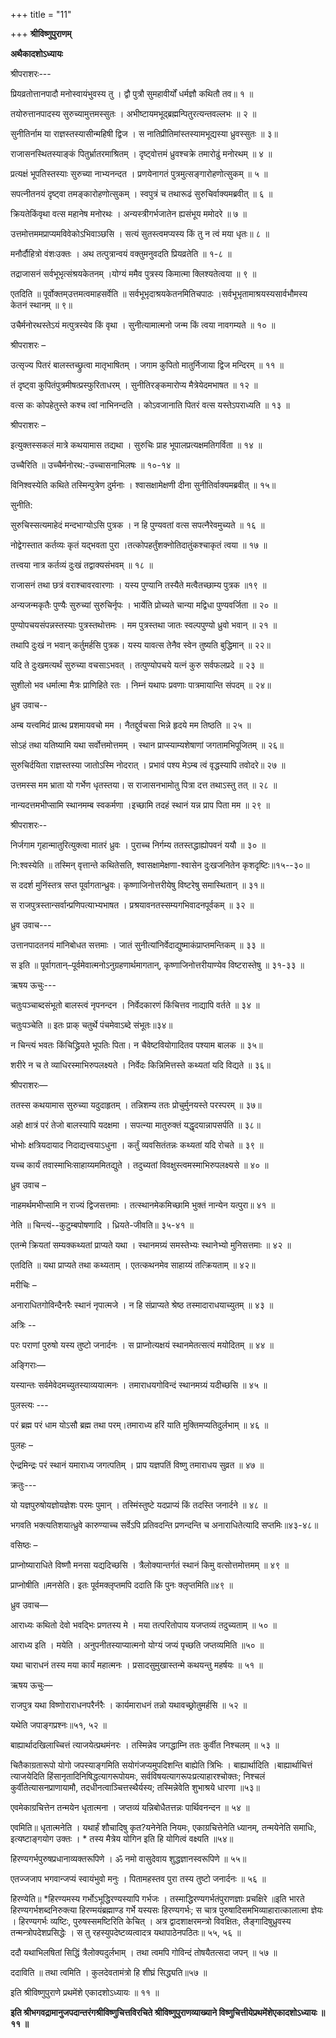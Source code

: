 +++
title = "11"

+++
**श्रीविष्णुपुराणम्**

**अथैकादशोऽध्यायः**

श्रीपराशरः---

प्रियव्रतोत्तानपादौ मनोस्वायंभुवस्य तु । द्वौ पुत्रौ सुमहावीर्यों धर्मज्ञौ कथितौ तव॥ १ ॥

तयोरुत्तानपादस्य सुरुच्यामुत्तमस्सुतः । अभीष्टायमभूद्ब्रह्मन्पितुरत्यन्तवल्लभः ॥ २ ॥

सुनीतिर्नाम या राज्ञस्तस्यासीन्महिषी द्विज । स नातिप्रीतिमांस्तस्यामभूद्यस्या ध्रुवस्सुतः ॥ ३॥

राजासनस्थितस्याङ्कं पितुर्भ्रातरमाश्रितम् । दृष्ट्वोत्तमं ध्रुवश्चक्रे तमारोढुं मनोरथम् ॥ ४ ॥

प्रत्यक्षं भूपतिस्तस्याः सुरुच्या नाभ्यनन्दत । प्रणयेनागतं पुत्रमुत्सङ्गारोहणोत्सुकम् ॥ ५ ॥

सपत्नीतनयं दृष्ट्वा तमङ्कारोहणोत्सुकम् । स्वपुत्रं च तथारूढं सुरुचिर्वाक्यमब्रवीत् ॥ ६ ॥

क्रियतेकिंवृथा वत्स महानेष मनोरथः । अन्यस्त्रीगर्भजातेन ह्यसंभूय ममोदरे ॥ ७ ॥

उत्तमोत्तममप्राप्यमविवेकोऽभिवाञ्छसि । सत्यं सुतस्त्वमप्यस्य किं तु न त्वं मया धृतः॥ ८ ॥

मनौर्दौहित्रो वंशःउक्तः । अथ तत्पुत्रान्वयं वक्तुमनुवदति प्रियव्रतेति ॥ १-८ ॥

तद्राजासनं सर्वभूभृत्संश्रयकेतनम् ।योग्यं ममैव पुत्रस्य किमात्मा क्लिश्यतेत्वया ॥ ९ ॥

एतदिति ॥ पूर्वोक्तम्उत्तमत्वमाहसर्वेति ॥ सर्वभूभृदाश्रयकेतनमितिचपाठः ।सर्वभूभृतामाश्रयस्यसार्वभौमस्य केतनं स्थानम् ॥ ९॥

उचैर्मनोरथस्तेऽयं मत्पुत्रस्येव किं वृथा । सुनीत्यामात्मनो जन्म किं त्वया नावगम्यते ॥ १० ॥

श्रीपराशरः –

उत्सृज्य पितरं बालस्तच्छ्रुत्वा मातृभाषितम् । जगाम कुपितो मातुर्निजाया द्विज मन्दिरम् ॥ ११ ॥

तं दृष्ट्वा कुपितंपुत्रमीषत्प्रस्फुरिताधरम् । सुनीतिरङ्कमारोप्य मैत्रेयेदमभाषत ॥ १२ ॥

वत्स कः कोपहेतुस्ते कश्च त्वां नाभिनन्दति । कोऽवजानाति पितरं वत्स यस्तेऽपराध्यति ॥ १३ ॥

श्रीपराशरः –

इत्युक्तस्सकलं मात्रे कथयामास तद्यथा । सुरुचिः प्राह भूपालप्रत्यक्षमतिगर्विता ॥ १४ ॥

उच्चैरिति ॥ उच्चैर्मनोरथ:-उच्चासनाभिलषः ॥ १०-१४ ॥

विनिश्वस्येति कथिते तस्मिन्पुत्रेण दुर्मनाः । श्वासक्षामेक्षणी दीना सुनीतिर्वाक्यमब्रवीत् ॥ १५॥

सुनीति:

सुरुचिस्सत्यमाहेदं मन्दभाग्योऽसि पुत्रक । न हि पुण्यवतां वत्स सपत्नैरेवमुच्यते ॥ १६ ॥

नोद्वेगस्तात कर्तव्यः कृतं यद्भवता पुरा ।तत्कोपहर्तुंशक्नोतिदातुंकश्चाकृतं त्वया ॥ १७ ॥

तत्त्वया नात्र कर्तव्यं दुःखं तद्वाक्यसंभवम् ॥ १८ ॥

राजासनं तथा छत्रं वराश्चावरवारणाः । यस्य पुण्यानि तस्यैते मत्वैतच्छाम्य पुत्रक ॥१९ ॥

अन्यजन्मकृतैः पुण्यैः सुरुच्यां सुरुचिर्नृपः । भार्येति प्रोच्यते चान्या मद्विधा पुण्यवर्जिता ॥ २० ॥

पुण्योपचयसंपन्नस्तस्याः पुत्रस्तथोत्तमः । मम पुत्रस्तथा जातः स्वल्पपुण्यो ध्रुवो भवान् ॥ २१ ॥

तथापि दुःखं न भवान् कर्तुमर्हसि पुत्रक। यस्य यावत्स तेनैव स्वेन तुष्यति बुद्धिमान् ॥ २२॥

यदि ते दुःखमत्यर्थं सुरुच्या वचसाऽभवत् । तत्पुण्योपचये यत्नं कुरु सर्वफलप्रदे ॥ २३ ॥

सुशीलो भव धर्मात्मा मैत्रः प्राणिहिते रतः । निम्नं यथापः प्रवणाः पात्रमायान्ति संपदम् ॥ २४॥

ध्रुव उवाच--

अम्ब यत्त्वमिदं प्रात्थ प्रशमायवचो मम । नैतद्दुर्वचसा भिन्ने हृदये मम तिष्ठति ॥ २५ ॥

सोऽहं तथा यतिष्यामि यथा सर्वोत्तमोत्तमम् । स्थान प्राप्स्याम्यशेषाणां जगतामभिपूजितम् ॥ २६॥

सुरुचिर्दयिता राज्ञस्तस्या जातोऽस्मि नोदरात् । प्रभावं पश्य मेऽम्ब त्वं वृद्धस्यापि तवोदरे॥ २७ ॥

उत्तमस्स मम भ्राता यो गर्भेण धृतस्तया। स राजासनभामोतु पित्रा दत्त तथाऽस्तु तत् ॥ २८ ॥

नान्यदत्तमभीप्सामि स्थानमम्ब स्वकर्मणा ।इच्छामि तदहं स्थानं यन्न प्राप पिता मम ॥ २९ ॥

श्रीपराशरः--

निर्जगाम गृहान्मातुरित्युक्त्वा मातरं ध्रुवः । पुराच्च निर्गम्य ततस्तद्धाह्योपवनं ययौ ॥ ३० ॥

नि:श्वस्येति ॥ तस्मिन् वृत्तान्ते कथितेसति, श्वासक्षामेक्षणा-श्वासेन दुःखजनितेन कृशदृष्टिः॥१५--३०॥

स ददर्श मुनिंस्तत्र सप्त पूर्वागतान्ध्रुवः। कृष्णाजिनोत्तरीयेषु विष्टरेषु समास्थितान् ॥ ३१॥

स राजपुत्रस्तान्सर्वान्प्रणिपत्याभ्यभाषत । प्रश्रयावनतस्सम्यगभिवादनपूर्वकम् ॥ ३२ ॥

ध्रुव उवाच---

उत्तानपादतनयं मांनिबोधत सत्तमाः । जातं सुनीत्यांनिर्वेदाद्युष्माकंप्राप्तमन्तिकम् ॥ ३३ ॥

स इति ॥ पूर्वागतान्–पूर्वमेवात्मनोऽनुग्रहणार्थमागतान्, कृष्णाजिनोत्तरीयाण्येव विष्टरास्तेषु ॥ ३१-३३ ॥

ऋषय ऊचुः---

चतुःपञ्चाब्दसंभूतो बालस्त्वं नृपनन्दन । निर्वेदकारणं किंचित्तव नाद्यापि वर्तते ॥ ३४ ॥

चतुःपञ्चेति ॥ इतः प्राक् चतुर्थे पंचमेवाऽब्दे संभूतः॥३४॥

न चिन्त्यं भवतः किंचिद्ध्रियते भूपतिः पिता। न चैवेष्टवियोगादितव पश्याम बालक ॥ ३५॥

शरीरे न च ते व्याधिरस्माभिरुपलक्ष्यते । निर्वेदः किन्निमित्तस्ते कथ्यतां यदि विद्यते ॥ ३६॥

श्रीपराशरः—

ततस्स कथयामास सुरुच्या यदुदाहृतम् । तन्निशम्य ततः प्रोचुर्मुनयस्ते परस्परम् ॥ ३७॥

अहो क्षात्रं परं तेजो बालस्यापि यदक्षमा । सपत्न्या मातुरुक्तं यद्धृदयान्नापसर्पति ॥ ३८॥

भोभोः क्षत्रियदायाद निदाद्यत्त्वयाऽधुना । कर्तुं व्यवसितंतन्नः कथ्यतां यदि रोचते ॥ ३९ ॥

यच्च कार्यं तवास्माभिःसाहाय्यममितद्युते । तदुच्यतां विवक्षुस्त्वमस्माभिरुपलक्ष्यसे ॥ ४० ॥

ध्रुव उवाच –

नाहमर्थमभीप्सामि न राज्यं द्विजसत्तमाः । तत्स्थानमेकमिच्छामि भुक्तं नान्येन यत्पुरा॥ ४१ ॥

नेति ॥ चिन्त्यं--कुटुम्बपोषणादि । ध्रियते-जीवति॥ ३५-४१ ॥

एतन्मे क्रियतां सम्यक्कथ्यतां प्राप्यते यथा । स्थानमग्र्यं समस्तेभ्यः स्थानेभ्यो मुनिसत्तमाः ॥ ४२ ॥

एतदिति ॥ यथा प्राप्यते तथा कथ्यताम् । एतत्कथनमेव साहाय्यं तत्क्रियताम् ॥ ४२॥

मरीचिः –

अनाराधितगोविन्दैनरैः स्थानं नृपात्मजे । न हि संप्राप्यते श्रेष्ठ तस्मादाराधयाच्युतम् ॥ ४३ ॥

अत्रिः --

परः पराणां पुरुषो यस्य तुष्टो जनार्दनः । स प्राप्नोत्यक्षयं स्थानमेतत्सत्यं मयोदितम् ॥ ४४ ॥

अङ्गिराः—

यस्यान्तः सर्वमेवेदमच्युतस्याव्ययात्मनः । तमाराधयगोविन्दं स्थानमग्र्यं यदीच्छसि ॥ ४५ ॥

पुलस्त्यः ---

परं ब्रह्म परं धाम योऽसौ ब्रह्म तथा परम्।तमाराध्य हरिं याति मुक्तिमप्यतिदुर्लभाम् ॥ ४६ ॥

पुलहः –

ऐन्द्रमिन्द्रः परं स्थानं यमाराध्य जगत्पतिम् । प्राप यज्ञपतिं विष्णु तमाराधय सुव्रत ॥ ४७ ॥

क्रतुः---

यो यज्ञपुरुषोयज्ञोयज्ञेशः परमः पुमान् । तस्मिंस्तुष्टे यदप्राप्यं किं तदस्ति जनार्दने ॥ ४८ ॥

भगवति भक्त्यतिशयात्ध्रुवे कारुण्याच्च सर्वेऽपि प्रतिवदन्ति प्रणन्दन्ति च अनाराधितेत्यादि सप्तमिः॥४३-४८॥

वसिष्ठः –

प्राप्नोष्याराधिते विष्णौ मनसा यद्यदिच्छसि । त्रैलोक्यान्तर्गतं स्थानं किमु वत्सोत्तमोत्तमम् ॥ ४९ ॥

प्राप्नोषीति ॥मनसेति। इतः पूर्वमक्लृप्तमपि ददाति किं पुनः क्लृप्तमिति॥४९ ॥

ध्रुव उवाच—

आराध्यः कथितो देवो भवद्भिः प्रणतस्य मे । मया तत्परितोपाय यजप्तव्यं तदुच्यताम् ॥ ५० ॥

आराध्य इति । मयेति । अनुपनीतस्याप्यात्मनो योग्यं जप्यं पृच्छति जप्तव्यमिति ॥५० ॥

यथा चाराधनं तस्य मया कार्यं महात्मनः । प्रसादसुमुखास्तन्मे कथयन्तु महर्षयः ॥ ५१ ॥

ऋषय ऊचुः—

राजपुत्र यथा विष्णोराराधनपरैर्नरैः । कार्यमाराधनं तन्नो यथावच्छ्रोतुमर्हसि ॥ ५२ ॥

यथेति जपाङ्गप्रश्नः॥५१, ५२ ॥

बाह्यार्थादखिलाच्चित्तं त्याजयेत्प्रथमंनरः । तस्मिन्नेव जगद्धाम्नि ततः कुर्वीत निश्चलम् ॥ ५३ ॥

चितैकाग्रतारूपो योगो जपस्याङ्गमिति सयोगंजप्यमुपदिशन्ति बाह्येति त्रिभिः । बाह्यार्थादिति ।बाह्यार्थाचित्तं त्याजयेदिति हिंसानृतादिनिषिद्धत्यागरूपोयमः, सर्वविषयत्यागरूपःप्रत्याहारश्चोक्तः; निश्चलं कुर्वीतेत्यासनप्राणायामौ, तदधीनत्वाञ्चित्तस्थैर्यस्य; तस्मिन्नेवेति शुभाश्रये धारणा ॥५३॥

एवमेकाग्रचित्तेन तन्मयेन धृतात्मना । जप्तव्यं यन्निबोधैतत्तन्नः पार्थिवनन्दन ॥ ५४ ॥

एवमिति॥ धृतात्मनेति । यथार्हं शौचादिषु कृत?यनेनेति नियमः, एकाग्रचित्तेनेति ध्यानम्, तन्मयेनेति समाधिः, इत्यष्टाङ्गयोग उक्तः । \* तस्य मैत्रेय योगिन इति हि योगित्वं वक्ष्यति ॥५४॥

हिरण्यगर्भपुरुषप्रधानाव्यक्तरूपिणे । ॐ नमो वासुदेवाय शुद्धज्ञानस्वरूपिणे ॥ ५५॥

एतज्जजाप भगवान्जप्यं स्वायंभुवो मनुः । पितामहस्तव पुरा तस्य तुष्टो जनार्दनः ॥ ५६ ॥

हिरण्येति॥ \*हिरण्यमस्य गर्भोऽभूद्धिरण्यस्यापि गर्भजः । तस्माद्धिरण्यगर्भतंपुराणज्ञाः प्रचक्षिरे ॥इति भारते हिरण्यगर्भशब्दनिरुक्त्या हिरण्मयंब्रह्माण्ड गर्भे यस्यसः हिरण्यगर्भः;
 स चात्र पुरुषादिसमभिव्याहारात्कालात्मा ज्ञेयः । हिरण्यगर्भः व्यष्टिः, पुरुषस्समष्टिरिति केचित् । अत्र द्वादशाक्षरमन्त्रो विवक्षितः, लैङ्गादिषुध्रुवस्य तन्मन्त्रोपदेशप्रसिद्धेः । स तु रहस्युपदेष्टव्यत्वादत्र यथापाठेनपठितः॥ ५५, ५६ ॥

ददौ यथाभिलषितां सिद्धिं त्रैलोक्यदुर्लभाम् । तथा त्वमपि गोविन्दं तोषयैतत्सदा जपन् ॥ ५७ ॥

ददाविति ॥ तथा त्वमिति । कुलदेवतामंत्रो हि शीघ्रं सिद्ध्यति॥५७ ॥

इति श्रीविष्णुपुराणे प्रथमेंशे एकादशोऽध्यायः ॥ ११ ॥

**इति श्रीभगवद्रामानुजपदान्तरंगश्रीविष्णुचित्तविरचिते श्रीविष्णुपुराणव्याख्याने विष्णुचित्तीयेप्रथमेंशेएकादशोऽध्यायः ॥ ११ ॥**
